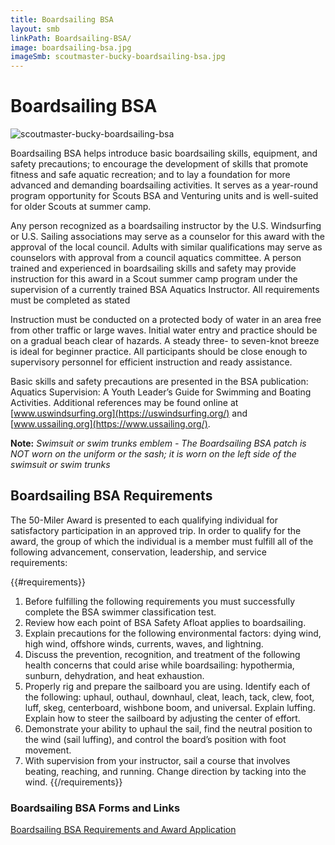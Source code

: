 ```yaml
---
title: Boardsailing BSA
layout: smb
linkPath: Boardsailing-BSA/
image: boardsailing-bsa.jpg
imageSmb: scoutmaster-bucky-boardsailing-bsa.jpg
---
```


# Boardsailing BSA

<div class="D(f) Fxd(c)--s">
<div class="Ta(c) Pt(1em)--s">

![scoutmaster-bucky-boardsailing-bsa]({{imageSmb}})
</div><div>

Boardsailing BSA helps introduce basic boardsailing skills, equipment, and safety precautions; to encourage the development of skills that promote fitness and safe aquatic recreation; and to lay a foundation for more advanced and demanding boardsailing activities. It serves as a year-round program opportunity for Scouts BSA and Venturing units and is well-suited for older Scouts at summer camp.

Any person recognized as a boardsailing instructor by the U.S. Windsurfing or U.S. Sailing associations may serve as a counselor for this award with the approval of the local council. Adults with similar qualifications may serve as counselors with approval from a council aquatics committee. A person trained and experienced in boardsailing skills and safety may provide instruction for this award in a Scout summer camp program under the supervision of a currently trained BSA Aquatics Instructor. All requirements must be completed as stated

Instruction must be conducted on a protected body of water in an area free from other traffic or large waves. Initial water entry and practice should be on a gradual beach clear of hazards. A steady three- to seven-knot breeze is ideal for beginner practice. All participants should be close enough to supervisory personnel for efficient instruction and ready assistance.

Basic skills and safety precautions are presented in the BSA publication: Aquatics Supervision: A Youth Leader’s
Guide for Swimming and Boating Activities. Additional references may be found online at [www.uswindsurfing.org](https://uswindsurfing.org/) and [www.ussailing.org](https://www.ussailing.org/).

**Note:** *Swimsuit or swim trunks emblem - The Boardsailing BSA patch is NOT worn on the uniform or the sash; it is worn on the left side of the swimsuit or swim trunks*

</div></div>

## Boardsailing BSA Requirements

The 50-Miler Award is presented to each qualifying individual for satisfactory participation in an approved trip. In order to qualify for the award, the group of which the individual is a member must fulfill all of the following advancement, conservation, leadership, and service requirements:

{{#requirements}}
1. Before fulfilling the following requirements you must successfully complete the BSA swimmer classification test.
2. Review how each point of BSA Safety Afloat applies to boardsailing.
3. Explain precautions for the following environmental factors: dying wind, high wind, offshore winds, currents, waves, and lightning.
4. Discuss the prevention, recognition, and treatment of the following health concerns that could arise while boardsailing: hypothermia, sunburn, dehydration, and heat exhaustion.
5. Properly rig and prepare the sailboard you are using. Identify each of the following: uphaul, outhaul, downhaul, cleat, leach, tack, clew, foot, luff, skeg, centerboard, wishbone boom, and universal. Explain luffing. Explain how to steer the sailboard by adjusting the center of effort.
6. Demonstrate your ability to uphaul the sail, find the neutral position to the wind (sail luffing), and control the board’s position with foot movement.
7. With supervision from your instructor, sail a course that involves beating, reaching, and running. Change direction by tacking into the wind.
{{/requirements}}

### Boardsailing BSA Forms and Links

[Boardsailing BSA Requirements and Award Application](https://filestore.scouting.org/filestore/pdf/512-017.pdf)
